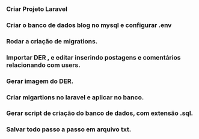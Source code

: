 ### Criar Projeto Laravel

### Criar o banco de dados blog no mysql e configurar .env

### Rodar a criação de migrations.

### Importar DER , e editar inserindo postagens e comentários relacionando com users.

### Gerar imagem do DER.

### Criar migartions no laravel e aplicar no banco.

### Gerar script de criação do banco de dados, com extensão .sql.

### Salvar todo passo a passo em arquivo txt.

